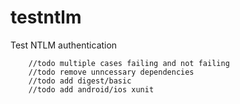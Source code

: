 # testntlm
Test NTLM authentication

        //todo multiple cases failing and not failing
        //todo remove unncessary dependencies
        //todo add digest/basic
        //todo add android/ios xunit